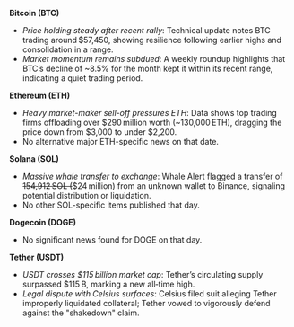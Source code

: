 **Bitcoin (BTC)**

- *Price holding steady after recent rally*: Technical update notes BTC trading around $57,450, showing resilience following earlier highs and consolidation in a range.
- *Market momentum remains subdued*: A weekly roundup highlights that BTC’s decline of ~8.5% for the month kept it within its recent range, indicating a quiet trading period.

**Ethereum (ETH)**

- *Heavy market-maker sell-off pressures ETH*: Data shows top trading firms offloading over $290 million worth (~130,000 ETH), dragging the price down from $3,000 to under $2,200.
- No alternative major ETH-specific news on that date.

**Solana (SOL)**

- *Massive whale transfer to exchange*: Whale Alert flagged a transfer of ~~154,912 SOL (~~$24 million) from an unknown wallet to Binance, signaling potential distribution or liquidation.
- No other SOL-specific items published that day.

**Dogecoin (DOGE)**

- No significant news found for DOGE on that day.

**Tether (USDT)**

- *USDT crosses $115 billion market cap*: Tether’s circulating supply surpassed $115 B, marking a new all‑time high.
- *Legal dispute with Celsius surfaces*: Celsius filed suit alleging Tether improperly liquidated collateral; Tether vowed to vigorously defend against the "shakedown" claim.